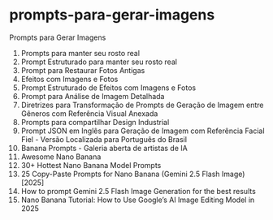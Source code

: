 # prompts-para-gerar-imagens
Prompts para Gerar Imagens

1. Prompts para manter seu rosto real
2. Prompt Estruturado para manter seu rosto real
3. Prompt para Restaurar Fotos Antigas
4. Efeitos com Imagens e Fotos
5. Prompt Estruturado de Efeitos com Imagens e Fotos
6. Prompt para Análise de Imagem Detalhada
7. Diretrizes para Transformação de Prompts de Geração de Imagem entre Gêneros com Referência Visual Anexada
8. Prompts para compartilhar Design Industrial
9. Prompt JSON em Inglês para Geração de Imagem com Referência Facial Fiel - Versão Localizada para Português do Brasil
10. Banana Prompts - Galeria aberta de artistas de IA
11. Awesome Nano Banana
12. 30+ Hottest Nano Banana Model Prompts
13. 25 Copy-Paste Prompts for Nano Banana (Gemini 2.5 Flash Image) [2025]
14. How to prompt Gemini 2.5 Flash Image Generation for the best results
15. Nano Banana Tutorial: How to Use Google’s AI Image Editing Model in 2025
